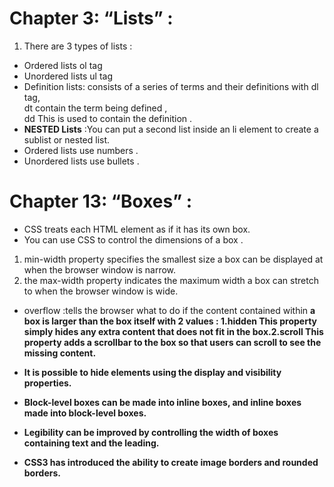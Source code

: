 
# Chapter 3: “Lists” :
1. There are 3 types of lists :
- Ordered lists ol tag
- Unordered lists  ul tag
- Definition lists: consists of a series of terms and their definitions with dl tag, <br>  dt contain the term being defined , <br> dd This is used to contain the definition .
- **NESTED Lists** :You can put a second list inside an li element to create a sublist or nested list.
- Ordered lists use numbers .
- Unordered lists use bullets .
# Chapter 13: “Boxes” :
- CSS treats each HTML element as if it has its own box. 
- You can use CSS to control the dimensions of a box .
1. min-width property specifies the smallest size a box can be displayed at when the browser window is narrow.
2.  the max-width property indicates the maximum width a box can stretch to when the browser window is wide.
- overflow :tells the browser what to do if the content contained within <b> a box is larger than the box itself with 2 values : 1.hidden This property simply hides any extra content that does not fit in the box.2.scroll This property adds a scrollbar to the box so that users can scroll to see the missing content.



- It is possible to hide elements using the display and  visibility properties.
- Block-level boxes can be made into inline boxes, and inline boxes made into block-level boxes.
- Legibility can be improved by controlling the width of  boxes containing text and the leading.
- CSS3 has introduced the ability to create image borders and rounded borders.






